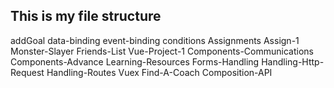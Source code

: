 ## This is my file structure

addGoal
data-binding
event-binding
conditions
Assignments
Assign-1
Monster-Slayer
Friends-List
Vue-Project-1
Components-Communications
Components-Advance
Learning-Resources
Forms-Handling
Handling-Http-Request
Handling-Routes
Vuex
Find-A-Coach
Composition-API
